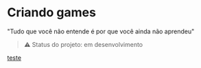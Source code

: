 # Criando games
"Tudo que você não entende é por que você ainda não aprendeu" 

> :warning: Status do projeto: em desenvolvimento

[teste](/Csharp/Sintaxe/Fase1.md)
